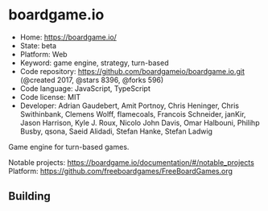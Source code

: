 # boardgame.io

- Home: https://boardgame.io/
- State: beta
- Platform: Web
- Keyword: game engine, strategy, turn-based
- Code repository: https://github.com/boardgameio/boardgame.io.git (@created 2017, @stars 8396, @forks 596)
- Code language: JavaScript, TypeScript
- Code license: MIT
- Developer: Adrian Gaudebert, Amit Portnoy, Chris Heninger, Chris Swithinbank, Clemens Wolff, flamecoals, Francois Schneider, janKir, Jason Harrison, Kyle J. Roux, Nicolo John Davis, Omar Halbouni, Philihp Busby, qsona, Saeid Alidadi, Stefan Hanke, Stefan Ladwig

Game engine for turn-based games.

Notable projects: https://boardgame.io/documentation/#/notable_projects
Platform: https://github.com/freeboardgames/FreeBoardGames.org

## Building


